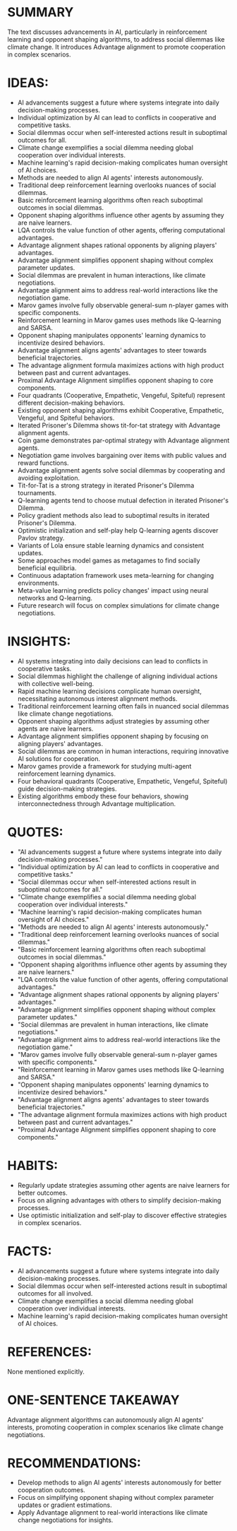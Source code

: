 # SUMMARY
The text discusses advancements in AI, particularly in reinforcement learning and opponent shaping algorithms, to address social dilemmas like climate change. It introduces Advantage alignment to promote cooperation in complex scenarios.

# IDEAS:
- AI advancements suggest a future where systems integrate into daily decision-making processes.
- Individual optimization by AI can lead to conflicts in cooperative and competitive tasks.
- Social dilemmas occur when self-interested actions result in suboptimal outcomes for all.
- Climate change exemplifies a social dilemma needing global cooperation over individual interests.
- Machine learning's rapid decision-making complicates human oversight of AI choices.
- Methods are needed to align AI agents' interests autonomously.
- Traditional deep reinforcement learning overlooks nuances of social dilemmas.
- Basic reinforcement learning algorithms often reach suboptimal outcomes in social dilemmas.
- Opponent shaping algorithms influence other agents by assuming they are naive learners.
- LQA controls the value function of other agents, offering computational advantages.
- Advantage alignment shapes rational opponents by aligning players' advantages.
- Advantage alignment simplifies opponent shaping without complex parameter updates.
- Social dilemmas are prevalent in human interactions, like climate negotiations.
- Advantage alignment aims to address real-world interactions like the negotiation game.
- Marov games involve fully observable general-sum n-player games with specific components.
- Reinforcement learning in Marov games uses methods like Q-learning and SARSA.
- Opponent shaping manipulates opponents' learning dynamics to incentivize desired behaviors.
- Advantage alignment aligns agents' advantages to steer towards beneficial trajectories.
- The advantage alignment formula maximizes actions with high product between past and current advantages.
- Proximal Advantage Alignment simplifies opponent shaping to core components.
- Four quadrants (Cooperative, Empathetic, Vengeful, Spiteful) represent different decision-making behaviors.
- Existing opponent shaping algorithms exhibit Cooperative, Empathetic, Vengeful, and Spiteful behaviors.
- Iterated Prisoner's Dilemma shows tit-for-tat strategy with Advantage alignment agents.
- Coin game demonstrates par-optimal strategy with Advantage alignment agents.
- Negotiation game involves bargaining over items with public values and reward functions.
- Advantage alignment agents solve social dilemmas by cooperating and avoiding exploitation.
- Tit-for-Tat is a strong strategy in iterated Prisoner's Dilemma tournaments.
- Q-learning agents tend to choose mutual defection in iterated Prisoner's Dilemma.
- Policy gradient methods also lead to suboptimal results in iterated Prisoner's Dilemma.
- Optimistic initialization and self-play help Q-learning agents discover Pavlov strategy.
- Variants of Lola ensure stable learning dynamics and consistent updates.
- Some approaches model games as metagames to find socially beneficial equilibria.
- Continuous adaptation framework uses meta-learning for changing environments.
- Meta-value learning predicts policy changes' impact using neural networks and Q-learning.
- Future research will focus on complex simulations for climate change negotiations.

# INSIGHTS:
- AI systems integrating into daily decisions can lead to conflicts in cooperative tasks.
- Social dilemmas highlight the challenge of aligning individual actions with collective well-being.
- Rapid machine learning decisions complicate human oversight, necessitating autonomous interest alignment methods.
- Traditional reinforcement learning often fails in nuanced social dilemmas like climate change negotiations.
- Opponent shaping algorithms adjust strategies by assuming other agents are naive learners.
- Advantage alignment simplifies opponent shaping by focusing on aligning players' advantages.
- Social dilemmas are common in human interactions, requiring innovative AI solutions for cooperation.
- Marov games provide a framework for studying multi-agent reinforcement learning dynamics.
- Four behavioral quadrants (Cooperative, Empathetic, Vengeful, Spiteful) guide decision-making strategies.
- Existing algorithms embody these four behaviors, showing interconnectedness through Advantage multiplication.

# QUOTES:
- "AI advancements suggest a future where systems integrate into daily decision-making processes."
- "Individual optimization by AI can lead to conflicts in cooperative and competitive tasks."
- "Social dilemmas occur when self-interested actions result in suboptimal outcomes for all."
- "Climate change exemplifies a social dilemma needing global cooperation over individual interests."
- "Machine learning's rapid decision-making complicates human oversight of AI choices."
- "Methods are needed to align AI agents' interests autonomously."
- "Traditional deep reinforcement learning overlooks nuances of social dilemmas."
- "Basic reinforcement learning algorithms often reach suboptimal outcomes in social dilemmas."
- "Opponent shaping algorithms influence other agents by assuming they are naive learners."
- "LQA controls the value function of other agents, offering computational advantages."
- "Advantage alignment shapes rational opponents by aligning players' advantages."
- "Advantage alignment simplifies opponent shaping without complex parameter updates."
- "Social dilemmas are prevalent in human interactions, like climate negotiations."
- "Advantage alignment aims to address real-world interactions like the negotiation game."
- "Marov games involve fully observable general-sum n-player games with specific components."
- "Reinforcement learning in Marov games uses methods like Q-learning and SARSA."
- "Opponent shaping manipulates opponents' learning dynamics to incentivize desired behaviors."
- "Advantage alignment aligns agents' advantages to steer towards beneficial trajectories."
- "The advantage alignment formula maximizes actions with high product between past and current advantages."
- "Proximal Advantage Alignment simplifies opponent shaping to core components."

# HABITS:
- Regularly update strategies assuming other agents are naive learners for better outcomes.
- Focus on aligning advantages with others to simplify decision-making processes.
- Use optimistic initialization and self-play to discover effective strategies in complex scenarios.

# FACTS:
- AI advancements suggest a future where systems integrate into daily decision-making processes.
- Social dilemmas occur when self-interested actions result in suboptimal outcomes for all involved.
- Climate change exemplifies a social dilemma needing global cooperation over individual interests.
- Machine learning's rapid decision-making complicates human oversight of AI choices.

# REFERENCES:
None mentioned explicitly.

# ONE-SENTENCE TAKEAWAY
Advantage alignment algorithms can autonomously align AI agents' interests, promoting cooperation in complex scenarios like climate change negotiations.

# RECOMMENDATIONS:
- Develop methods to align AI agents' interests autonomously for better cooperation outcomes.
- Focus on simplifying opponent shaping without complex parameter updates or gradient estimations.
- Apply Advantage alignment to real-world interactions like climate change negotiations for insights.